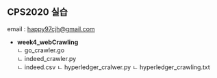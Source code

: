 ## CPS2020 실습

email : happy97cjh@gmail.com

- **week4_webCrawling**  
  ㄴ go_crawler.go  
  ㄴ indeed_crawler.py  
  ㄴ indeed.csv
  ㄴ hyperledger_cralwer.py
  ㄴ hyperledger_crawling.txt